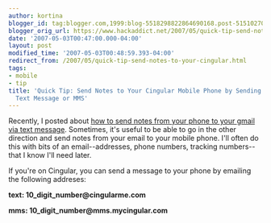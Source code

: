 ```yaml
---
author: kortina
blogger_id: tag:blogger.com,1999:blog-5518298822864690168.post-5151027071999649771
blogger_orig_url: https://www.hackaddict.net/2007/05/quick-tip-send-notes-to-your-cingular.html
date: '2007-05-03T00:47:00.000-04:00'
layout: post
modified_time: '2007-05-03T00:48:59.393-04:00'
redirect_from: /2007/05/quick-tip-send-notes-to-your-cingular.html
tags:
- mobile
- tip
title: 'Quick Tip: Send Notes to Your Cingular Mobile Phone by Sending Email as a
  Text Message or MMS'
---
```


<p>Recently, I posted about <a href="/2007/04/quick-tip-easily-post-notes-to-your.html">how to send notes from your phone to your gmail via text message</a>.  Sometimes, it's useful to be able to go in the other direction and send notes from your email to your mobile phone.  I'll often do this with bits of an email--addresses, phone numbers, tracking numbers--that I know I'll need later.</p><p>If you're on Cingular, you can send a message to your phone by emailing the following addreses:</p><p><b>text: 10_digit_number@cingularme.com</b></p><p><b>mms: 10_digit_number@mms.mycingular.com</b></p>